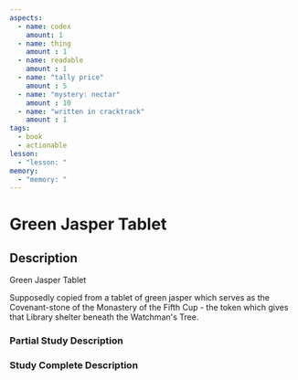 ```yaml
---
aspects: 
  - name: codex
    amount: 1
  - name: thing
    amount : 1
  - name: readable
    amount : 1
  - name: "tally price"
    amount : 5
  - name: "mystery: nectar"
    amount : 10
  - name: "written in cracktrack"
    amount : 1
tags:
  - book
  - actionable
lesson:
  - "lesson: "
memory:
  - "memory: "
---
```


# Green Jasper Tablet

## Description
Green Jasper Tablet

Supposedly copied from a tablet of green jasper which serves as the Covenant-stone of the Monastery of the Fifth Cup - the token which gives that Library shelter beneath the Watchman's Tree.
### Partial Study Description

### Study Complete Description
